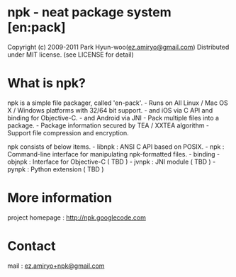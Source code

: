 npk - neat package system [en:pack]
===================================

Copyright (c) 2009-2011 Park Hyun-woo(ez.amiryo@gmail.com)
Distributed under MIT license. (see LICENSE for detail)



# What is npk?

npk is a simple file packager, called 'en-pack'.
    - Runs on All Linux / Mac OS X / Windows platforms with 32/64 bit support.
        - and iOS via C API and binding for Objective-C.
        - and Android via JNI
    - Pack multiple files into a package.
    - Package information secured by TEA / XXTEA algorithm
    - Support file compression and encryption.

npk consists of below items.
    - libnpk : ANSI C API based on POSIX.
    - npk : Command-line interface for manipulating npk-formatted files.
    - binding
        - objnpk : Interface for Objective-C ( TBD )
        - jvnpk : JNI module ( TBD )
        - pynpk : Python extension ( TBD )



# More information

project homepage : http://npk.googlecode.com



# Contact

mail : ez.amiryo+npk@gmail.com
